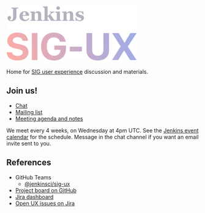 ![Sig UX Logo](assets/logo.svg)

Home for [SIG user experience](https://www.jenkins.io/sigs/ux/) discussion and materials.

## Join us!

- [Chat](https://gitter.im/jenkinsci/ux-sig)
- [Mailing list](https://groups.google.com/g/jenkinsci-dev)
- [Meeting agenda and notes](https://docs.google.com/document/d/1QttPwdimNP_120JukigKsRuBvMr34KZhVfsbgq1HFLM/edit)

We meet every 4 weeks, on Wednesday at 4pm UTC. See the [Jenkins event calendar](https://www.jenkins.io/events/#event-calendar) for the schedule. Message in the chat channel if you want an email invite sent to you.

## References

- GitHub Teams
  - [@jenkinsci/sig-ux](https://github.com/orgs/jenkinsci/teams/sig-ux)
- [Project board on GitHub](https://github.com/orgs/jenkinsci/projects/15/views/1)
- [Jira dashboard](https://issues.jenkins.io/secure/Dashboard.jspa?selectPageId=21754)
- [Open UX issues on Jira](https://issues.jenkins.io/issues/?jql=labels%20%3D%20ux%20AND%20project%20%3D%20JENKINS%20AND%20resolution%20is%20EMPTY%20)